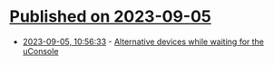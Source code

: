 # [Published on 2023-09-05](index.md)

* [2023-09-05, 10:56:33](https://lobste.rs/s/2kffgg/alternative_devices_while_waiting_for) - [Alternative devices while waiting for the uConsole](https://forum.clockworkpi.com/t/alternative-devices-while-waiting-for-the-uconsole)
